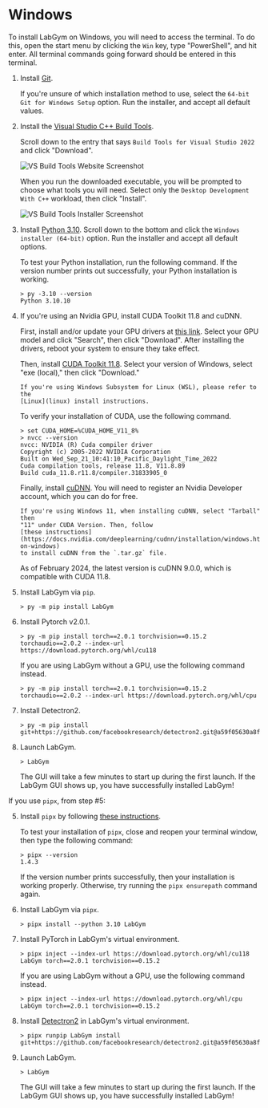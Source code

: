 # Windows

To install LabGym on Windows, you will need to access the terminal. To do this,
open the start menu by clicking the `Win` key, type "PowerShell", and hit
enter. All terminal commands going forward should be entered in this terminal.

1. Install [Git][]. 

   If you're unsure of which installation method to use, select the `64-bit Git
   for Windows Setup` option. Run the installer, and accept all default values.

2. Install the [Visual Studio C++ Build Tools][]. 

   Scroll down to the entry that says `Build Tools for Visual Studio 2022` and
   click "Download". 

   ![VS Build Tools Website Screenshot][]
   
   When you run the downloaded executable, you will be prompted to choose what
   tools you will need. Select only the `Desktop Development With C++` 
   workload, then click "Install".

   ![VS Build Tools Installer Screenshot][]

3. Install [Python 3.10][]. Scroll down to the bottom and click the `Windows
   installer (64-bit)` option. Run the installer and accept all default
   options.

   To test your Python installation, run the following command. If the version
   number prints out successfully, your Python installation is working.

   ```pwsh-session
   > py -3.10 --version
   Python 3.10.10
   ```

4. If you're using an Nvidia GPU, install CUDA Toolkit 11.8 and cuDNN.

   First, install and/or update your GPU drivers at
   [this link](https://www.nvidia.com/Download/index.aspx). Select your GPU
   model and click "Search", then click "Download". After installing the
   drivers, reboot your system to ensure they take effect.

   Then, install [CUDA Toolkit 11.8](https://developer.nvidia.com/cuda-11-8-0-download-archive?target_os=Windows&target_arch=x86_64).
   Select your version of Windows, select "exe (local)," then click "Download."

   ```{warning}
   If you're using Windows Subsystem for Linux (WSL), please refer to the 
   [Linux](linux) install instructions.
   ```

   To verify your installation of CUDA, use the following command.

   ```pwsh-session
   > set CUDA_HOME=%CUDA_HOME_V11_8%
   > nvcc --version
   nvcc: NVIDIA (R) Cuda compiler driver
   Copyright (c) 2005-2022 NVIDIA Corporation
   Built on Wed_Sep_21_10:41:10_Pacific_Daylight_Time_2022
   Cuda compilation tools, release 11.8, V11.8.89
   Build cuda_11.8.r11.8/compiler.31833905_0
   ```

   Finally, install [cuDNN](https://developer.nvidia.com/cudnn-downloads?target_os=Windows&target_arch=x86_64). 
   You will need to register an Nvidia Developer account, which you can do for
   free.

   ```{important}
   If you're using Windows 11, when installing cuDNN, select "Tarball" then 
   "11" under CUDA Version. Then, follow
   [these instructions](https://docs.nvidia.com/deeplearning/cudnn/installation/windows.html#installing-on-windows)
   to install cuDNN from the `.tar.gz` file.
   ```

   As of February 2024, the latest version is cuDNN 9.0.0, which is compatible
   with CUDA 11.8.


5. Install LabGym via `pip`.
   
   ```pwsh-session
   > py -m pip install LabGym
   ```
   
6. Install Pytorch v2.0.1.

   ```pwsh-session
   > py -m pip install torch==2.0.1 torchvision==0.15.2 torchaudio==2.0.2 --index-url https://download.pytorch.org/whl/cu118
   ```

   If you are using LabGym without a GPU, use the following command instead.

   ```pwsh-session
   > py -m pip install torch==2.0.1 torchvision==0.15.2 torchaudio==2.0.2 --index-url https://download.pytorch.org/whl/cpu
   ```

7. Install Detectron2.

   ```pwsh-session
   > py -m pip install git+https://github.com/facebookresearch/detectron2.git@a59f05630a8f205756064244bf5beb8661f96180
   ```

8. Launch LabGym.

   ```pwsh-session
   > LabGym
   ```
   
   The GUI will take a few minutes to start up during the first launch. If the 
   LabGym GUI shows up, you have successfully installed LabGym!


If you use `pipx`, from step #5:

5. Install `pipx` by following 
   [these instructions](https://pipx.pypa.io/stable/installation/).
   
   To test your installation of `pipx`, close and reopen your terminal window,
   then type the following command:

   ```pwsh-session
   > pipx --version
   1.4.3
   ```
   If the version number prints successfully, then your installation is working
   properly. Otherwise, try running the `pipx ensurepath` command again.

6. Install LabGym via `pipx`.
   
   ```pwsh-session
   > pipx install --python 3.10 LabGym
   ```

7. Install PyTorch in LabGym's virtual environment.

   ```pwsh-session
   > pipx inject --index-url https://download.pytorch.org/whl/cu118 LabGym torch==2.0.1 torchvision==0.15.2
   ```

   If you are using LabGym without a GPU, use the following command instead.

   ```pwsh-session
   > pipx inject --index-url https://download.pytorch.org/whl/cpu LabGym torch==2.0.1 torchvision==0.15.2
   ```

8. Install [Detectron2][] in LabGym's virtual environment.

   ```pwsh-session
   > pipx runpip LabGym install git+https://github.com/facebookresearch/detectron2.git@a59f05630a8f205756064244bf5beb8661f96180
   ```

9. Launch LabGym.

   ```pwsh-session
   > LabGym
   ```
   
   The GUI will take a few minutes to start up during the first launch. If the 
   LabGym GUI shows up, you have successfully installed LabGym!


[Git]: https://git-scm.com/download/win
[Visual Studio C++ Build Tools]: https://visualstudio.microsoft.com/downloads/#build-tools-for-visual-studio-2022
[VS Build Tools Website Screenshot]: /_static/vs-build-tools-website.png
[VS Build Tools Installer Screenshot]: /_static/vs-build-tools-installer.png
[Python 3.10]: https://www.python.org/downloads/release/python-31011/
[Detectron2]: https://github.com/facebookresearch/detectron2
